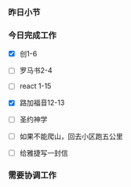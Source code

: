 ### 昨日小节



### 今日完成工作

- [x] 创1-6
- [ ] 罗马书2-4
- [ ] react 1-15
- [x] 路加福音12-13
- [ ] 圣约神学
- [ ] 如果不能爬山，回去小区跑五公里
- [ ] 给雅捷写一封信


###  需要协调工作